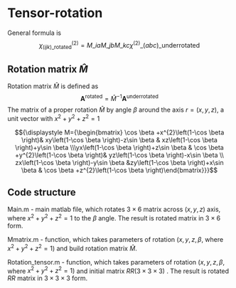 # Tensor-rotation
General formula is
$$\chi^{(2)}_{(i j k)\_{\text{rotated}}}= M\_{i a} M\_{j b} M\_{k c} \chi^{(2)}\_{(a b c)\_{\text{underrotated}}}$$

## Rotation matrix $\hat{M}$
Rotation matrix $\hat{M}$ is defined as
$$\mathbf{A}^{\text{rotated}} = \hat{M}^{-1} \mathbf{A}^{\text{underrotated}}$$
The matrix of a proper rotation $\hat{M}$ by angle $\beta$ around the axis $r=(x, y, z)$, a unit vector with $x^2+y^2+z^2=1$

$${\displaystyle M={\begin{bmatrix} \cos \beta +x^{2}\left(1-\cos \beta \right)& xy\left(1-\cos \beta \right)-z\sin \beta & xz\left(1-\cos \beta \right)+y\sin \beta \\\yx\left(1-\cos \beta \right)+z\sin \beta & \cos \beta +y^{2}\left(1-\cos \beta \right)& yz\left(1-\cos \beta \right)-x\sin \beta \\
zx\left(1-\cos \beta \right)-y\sin \beta &zy\left(1-\cos \beta \right)+x\sin \beta & \cos \beta +z^{2}\left(1-\cos \beta \right)\end{bmatrix}}}$$

## Code structure 
Main.m - main matlab file, which rotates $3\times 6$ matrix across  $(x,y,z)$ axis, where $x^2+y^2+z^2=1$ to the $\beta$ angle. The result is rotated matrix in $3\times6$ form.

Mmatrix.m - function, which takes parameters of rotation $(x,y,z,\beta,$ where $x^2+y^2+z^2=1)$ and build rotation matrix $\hat{M}$.

Rotation_tensor.m - function, which takes parameters of rotation $(x,y,z,\beta,$ where $x^2+y^2+z^2=1)$ and initial matrix $RR$($3\times3\times3$) . The result is rotated $RR$ matrix in $3\times3\times3$ form.

